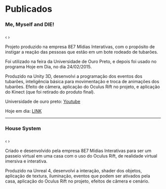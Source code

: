 # [](#header-1)Publicados

### [](#header-3)Me, Myself and DIE! 
<html>
    <head>
        <link rel="stylesheet" href="css/blueimp-gallery.min.css">
    </head>
    <body>
        <script src="js/blueimp-gallery.min.js"></script>
        <div id="links-tub">
        <a href="fotos/tubarao/foto01.png"></a> <a href="fotos/tubarao/foto02.png"></a> <a href="fotos/tubarao/foto03.png"></a>
        </div>   
        <div id="blueimp-image-carousel-tub" class="blueimp-gallery blueimp-gallery-carousel blueimp-gallery-display">
            <div class="slides"></div>
            <h3 class="title"></h3>
            <a class="prev">‹</a>
            <a class="next">›</a>
            <a class="play-pause"></a>
            <ol class="indicator"></ol>
        </div>        
        <script>
            blueimp.Gallery(
                document.getElementById('links-tub').getElementsByTagName('a'),
                {
                    container: '#blueimp-image-carousel-tub',
                    carousel: true
                }
            );
        </script>
    </body>   
</html>
Projeto produzido na empresa 8E7 Mídias Interativas, com o propósito de instigar a reação das pessoas que estão em um bote rodeado de tubarões.

Foi utilizado na feira da Universidade de Ouro Preto, e depois foi usado no programa Hoje em Dia, no dia 24/02/2015. 

Produzido na Unity 3D, desenvolvi a programação dos eventos dos tubarões, inteligência básica para movimentação e troca de animações dos tubarões. Efeito de câmera, aplicação do Oculus Rift no projeto, e aplicação do Kinect (que foi retirado do produto final). 

Universidade de ouro preto: [Youtube](https://www.youtube.com/watch?v=vobQ6OZ0gzc)

Hoje em dia: [LINK](http://entretenimento.r7.com/hoje-em-dia/videos/ator-fabio-villa-verde-encara-uma-emocionante-aventura-com-o-oculos-3d-16102015)
* * *

### [](#header-3)House System
<html>
    <head>
        <link rel="stylesheet" href="css/blueimp-gallery.min.css">
    </head>
    <body>
        <script src="js/blueimp-gallery.min.js"></script>
        <div id="links-house">
        <a href="fotos/housesystem/foto01.png"></a> <a href="fotos/housesystem/foto02.png"></a> <a href="fotos/housesystem/foto03.png"></a> <a href="fotos/housesystem/foto04.png"></a> <a href="fotos/housesystem/foto05.png"></a> <a href="fotos/housesystem/foto06.png"></a> <a href="fotos/housesystem/foto07.png"></a> <a href="fotos/housesystem/foto08.png"></a> <a href="fotos/housesystem/foto09.png"></a>
        </div>   
        <div id="blueimp-image-carousel-house" class="blueimp-gallery blueimp-gallery-carousel blueimp-gallery-display">
            <div class="slides"></div>
            <h3 class="title"></h3>
            <a class="prev">‹</a>
            <a class="next">›</a>
            <a class="play-pause"></a>
            <ol class="indicator"></ol>
        </div>        
        <script>
            blueimp.Gallery(
                document.getElementById('links-house').getElementsByTagName('a'),
                {
                    container: '#blueimp-image-carousel-house',
                    carousel: true
                }
            );
        </script>
    </body>   
</html>
Criado e desenvolvido pela empresa 8E7 Mídias Interativas para ser um passeio virtual em uma casa com o uso do Oculus Rift, de realidade virtual imersiva e interativa.

Produzido na Unreal 4, desenvolvi a interação, shader dos objetos, aplicação de textura, iluminação, eventos que podem ser ativados pela casa, aplicação do Oculus Rift no projeto, efeitos de câmera e cenário.
